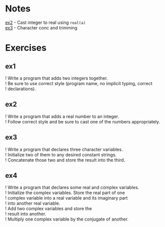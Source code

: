 # Notes

[ex2](./ex2.f90) - Cast integer to real using `real(a)`        
[ex3](./ex3.f90) - Character conc and trimming

# Exercises

## ex1
! Write a program that adds two integers together.    
! Be sure to use correct style (program name, no implicit typing, correct     
! declarations).       

## ex2
! Write a program that adds a real number to an integer.      
! Follow correct style and be sure to cast one of the numbers appropriately.

## ex3
! Write a program that declares three character variables.       
! Initialize two of them to any desired constant strings.      
! Concatenate those two and store the result into the third.

## ex4
! Write a program that declares some real and complex variables.       
! Initialize the complex variables. Store the real part of one      
! complex variable into a real variable and its imaginary part     
! into another real variable.       
! Add two complex variables and store the      
! result into another.      
! Multiply one complex variable by the conjugate of another.


